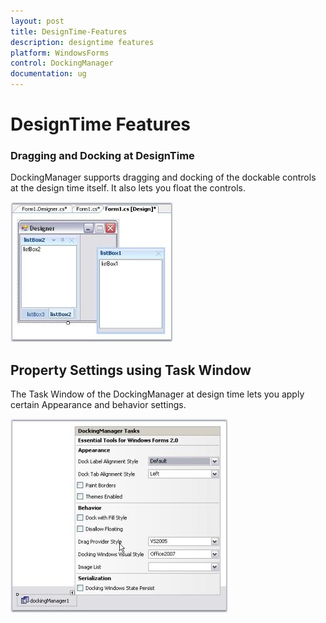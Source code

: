```yaml
---
layout: post
title: DesignTime-Features
description: designtime features
platform: WindowsForms
control: DockingManager 
documentation: ug
---
```


# DesignTime Features

### Dragging and Docking at DesignTime

DockingManager supports dragging and docking of the dockable controls at the design time itself. It also lets you float the controls.

 ![](DesignTime-Features_images/DesignTime-Features_img1.jpeg) 



## Property Settings using Task Window

The Task Window of the DockingManager at design time lets you apply certain Appearance and behavior settings.

![](DesignTime-Features_images/DesignTime-Features_img2.jpeg) 


